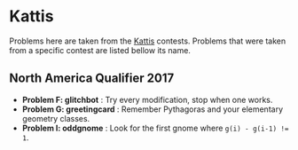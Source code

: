 # Kattis

Problems here are taken from the [Kattis](https://open.kattis.com/) contests. Problems that were taken from a specific contest are listed bellow its name.

## North America Qualifier 2017

- **Problem F: glitchbot** : Try every modification, stop when one works.
- **Problem G: greetingcard** : Remember Pythagoras and your elementary geometry classes.
- **Problem I: oddgnome** : Look for the first gnome where `g(i) - g(i-1) != 1`.